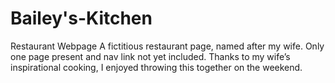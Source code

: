 # Bailey's-Kitchen
Restaurant Webpage
A fictitious restaurant page, named after my wife. Only one page present and nav link not yet included. Thanks to my wife’s inspirational cooking, I enjoyed throwing this together on the weekend. 
